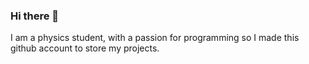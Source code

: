 ### Hi there 👋
I am a physics student, with a passion for programming so I made this github account to store my projects.



<!--![Stav-Kr's GitHub stats](https://github-readme-stats.vercel.app/api?username=Stav-Kr&show_icons=true)
<!--
**Stav-Kr/Stav-Kr** is a ✨ _special_ ✨ repository because its `README.md` (this file) appears on your GitHub profile.

Here are some ideas to get you started:

- 🔭 I’m currently working on ...
- 🌱 I’m currently learning ...
- 👯 I’m looking to collaborate on ...
- 🤔 I’m looking for help with ...
- 💬 Ask me about ...
- 📫 How to reach me: ...
- 😄 Pronouns: ...
- ⚡ Fun fact: ...
-->
